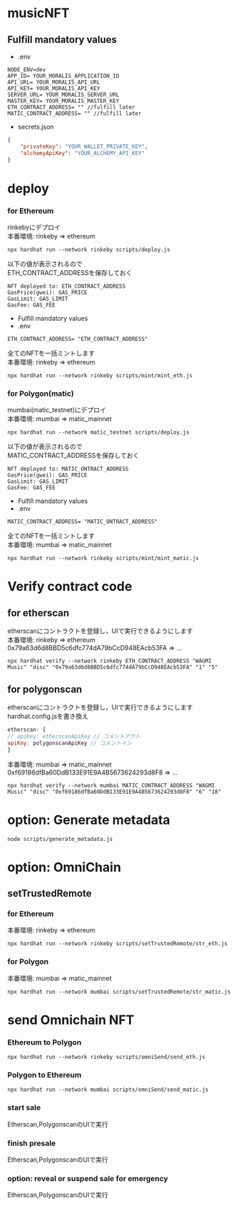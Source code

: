 # musicNFT

## Fulfill mandatory values
* .env
```
NODE_ENV=dev
APP_ID= YOUR_MORALIS_APPLICATION_ID
API_URL= YOUR_MORALIS_API_URL
API_KEY= YOUR_MORALIS_API_KEY
SERVER_URL= YOUR_MORALIS_SERVER_URL
MASTER_KEY= YOUR_MORALIS_MASTER_KEY
ETH_CONTRACT_ADDRESS= "" //fulfill later
MATIC_CONTRACT_ADDRESS= "" //fulfill later
```
* secrets.json
```json
{
    "privateKey": "YOUR_WALLET_PRIVATE_KEY",
    "alchemyApiKey": "YOUR_ALCHEMY_API_KEY"
}
```
# deploy
### for Ethereum
rinkebyにデプロイ  
本番環境: rinkeby => ethereum
```
npx hardhat run --network rinkeby scripts/deploy.js
```
以下の値が表示されるので  
ETH_CONTRACT_ADDRESSを保存しておく
```
NFT deployed to: ETH_CONTRACT_ADDRESS
GasPrice(gwei): GAS_PRICE
GasLimit: GAS_LIMIT
GasFee: GAS_FEE
```
* Fulfill mandatory values
* .env
```
ETH_CONTRACT_ADDRESS= "ETH_CONTRACT_ADDRESS"
```
全てのNFTを一括ミントします  
本番環境: rinkeby => ethereum
```
npx hardhat run --network rinkeby scripts/mint/mint_eth.js
```
### for Polygon(matic)
mumbai(matic_testnet)にデプロイ  
本番環境: mumbai => matic_mainnet
```
npx hardhat run --network matic_testnet scripts/deploy.js
```
以下の値が表示されるので  
MATIC_CONTRACT_ADDRESSを保存しておく
```
NFT deployed to: MATIC_ONTRACT_ADDRESS
GasPrice(gwei): GAS_PRICE
GasLimit: GAS_LIMIT
GasFee: GAS_FEE
```
* Fulfill mandatory values
* .env
```
MATIC_CONTRACT_ADDRESS= "MATIC_ONTRACT_ADDRESS"
```
全てのNFTを一括ミントします  
本番環境: mumbai => matic_mainnet
```
npx hardhat run --network rinkeby scripts/mint/mint_matic.js
```
# Verify contract code
## for etherscan
etherscanにコントラクトを登録し，UIで実行できるようにします  
本番環境: rinkeby => ethereum
          0x79a63d6d8BBD5c6dfc774dA79bCcD948EAcb53FA => ...
```
npx hardhat verify --network rinkeby ETH_CONTRACT_ADDRESS "WAGMI Music" "disc" "0x79a63d6d8BBD5c6dfc774dA79bCcD948EAcb53FA" "1" "5"
```
## for polygonscan
etherscanにコントラクトを登録し，UIで実行できるようにします  
hardhat.config.jsを書き換え
```js
etherscan: {
// apiKey: etherscanApiKey // コメントアウト
apiKey: polygonscanApiKey // コメントイン
}
```
本番環境: mumbai => matic_mainnet  
        0xf69186dfBa60DdB133E91E9A4B5673624293d8F8 => ...
```
npx hardhat verify --network mumbai MATIC_CONTRACT_ADDRESS "WAGMI Music" "disc" "0xf69186dfBa60DdB133E91E9A4B5673624293d8F8" "6" "18"
```
# option: Generate metadata
```
node scripts/generate_metadata.js
```
# option: OmniChain
## setTrustedRemote
### for Ethereum
本番環境: rinkeby => ethereum
```
npx hardhat run --network rinkeby scripts/setTrustedRemote/str_eth.js
```
### for Polygon
本番環境: mumbai => matic_mainnet
```
npx hardhat run --network mumbai scripts/setTrustedRemote/str_matic.js
```
# send Omnichain NFT
### Ethereum to Polygon
```
npx hardhat run --network rinkeby scripts/omniSend/send_eth.js
```
### Polygon to Ethereum
```
npx hardhat run --network mumbai scripts/omniSend/send_matic.js
```
### start sale
Etherscan,PolygonscanのUIで実行
### finish presale
Etherscan,PolygonscanのUIで実行
### option: reveal or suspend sale for emergency
Etherscan,PolygonscanのUIで実行
